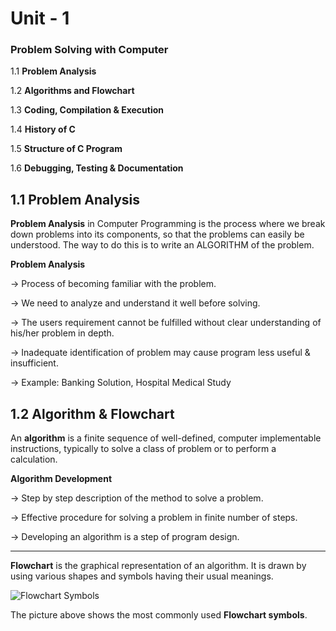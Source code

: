 # Unit - 1
### Problem Solving with Computer

1.1 **Problem Analysis**

1.2 **Algorithms and Flowchart**

1.3 **Coding, Compilation & Execution**

1.4 **History of C**

1.5 **Structure of C Program**

1.6 **Debugging, Testing & Documentation**

## 1.1 Problem Analysis

**Problem Analysis** in Computer Programming is the process where we break down problems into its components, so that the problems can easily be understood. The way to do this is to write an ALGORITHM of the problem.

 **Problem Analysis**

→ Process of becoming familiar with the problem.

→ We need to analyze and understand it well before solving.

→ The users requirement cannot be fulfilled without clear understanding of his/her 
  problem in depth. 

→ Inadequate identification of problem may cause program less useful & insufficient.

→ Example: Banking Solution, Hospital Medical Study

## 1.2 Algorithm & Flowchart

An **algorithm** is a finite sequence of well-defined, computer implementable instructions, typically to solve a class of problem or to perform a calculation.

**Algorithm Development**

→ Step by step description of the method to solve a problem.

→ Effective procedure for solving a problem in finite number of steps.

→ Developing an algorithm is a step of program design.

-----
**Flowchart** is the graphical representation of an algorithm. It is drawn by using various shapes and symbols having their usual meanings.

![Flowchart Symbols](https://github.com/Amrit-Campus/Notes/blob/main/Sem1/CSC-110/Unit%201%20-%20Problem%20Solving%20with%20Computer/flowchart%20symbols.jpg?raw=true)

The picture above shows the most commonly used **Flowchart symbols**.
